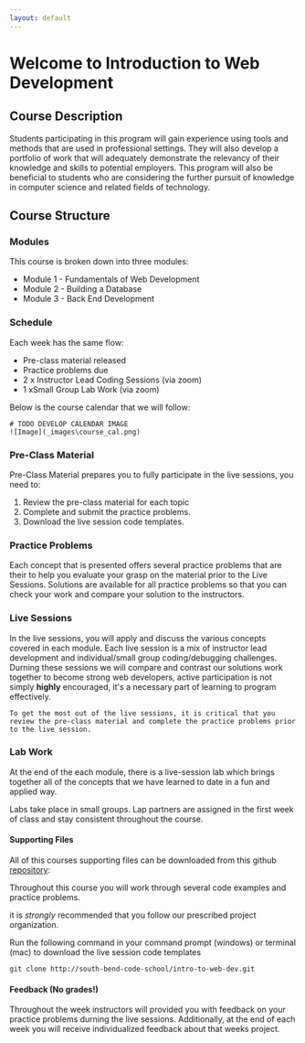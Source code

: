 ```yaml
---
layout: default
---
```

# Welcome to Introduction to Web Development

## Course Description
Students participating in this program will gain experience using tools and methods that are used in professional settings. They will also develop a portfolio of work that will adequately demonstrate the relevancy of their knowledge and skills to potential employers. This program will also be beneficial to students who are considering the further pursuit of knowledge in computer science and related fields of technology.


## Course Structure
### Modules
This course is broken down into three modules:

- Module 1 - Fundamentals of Web Development
- Module 2 - Building a Database 
- Module 3 - Back End Development


### Schedule
Each week has the same flow:
- Pre-class material released
- Practice problems due
- 2 x Instructor Lead Coding Sessions (via zoom)
- 1 xSmall Group Lab Work (via zoom)

Below is the course calendar that we will follow:
```
# TODO DEVELOP CALENDAR IMAGE
![Image](_images\course_cal.png)
```

### Pre-Class Material
Pre-Class Material prepares you to fully participate in the live sessions, you need to:
1. Review the pre-class material for each topic
2. Complete and submit the practice problems.
3. Download the live session code templates.

### Practice Problems
Each concept that is presented offers several practice problems that are their to help you evaluate your grasp on the material prior to the Live Sessions.  Solutions are available for all practice problems so that you can check your work and compare your solution to the instructors.

### Live Sessions
In the live sessions, you will apply and discuss the various concepts covered in each module.  Each live session is a mix of instructor lead development and individual/small group coding/debugging challenges.  Durning these sessions we will compare and contrast our solutions work together to become strong web developers, active participation is not simply **highly** encouraged, it's a necessary part of learning to program effectively.


```
To get the most out of the live sessions, it is critical that you review the pre-class material and complete the practice problems prior to the live session.
```
### Lab Work

At the end of the each module, there is a live-session lab which brings together all of the concepts that we have learned to date in a fun and applied way.

Labs take place in small groups.  Lap partners are assigned in the first week of class and stay consistent throughout the course.

#### Supporting Files
All of this courses supporting files can be downloaded from this github [repository](https://github.com/south-bend-code-school/intro-to-web-dev):

Throughout this course you will work through several code examples and practice problems.  


it is *strongly* recommended that you follow our prescribed project organization.

Run the following command in your command prompt (windows) or terminal (mac) to download the live session code templates

```
git clone http://south-bend-code-school/intro-to-web-dev.git
```

#### Feedback (No grades!)
Throughout the week instructors will provided you with feedback on your practice problems durning the live sessions.  Additionally, at the end of each week you will receive individualized feedback about that weeks project.